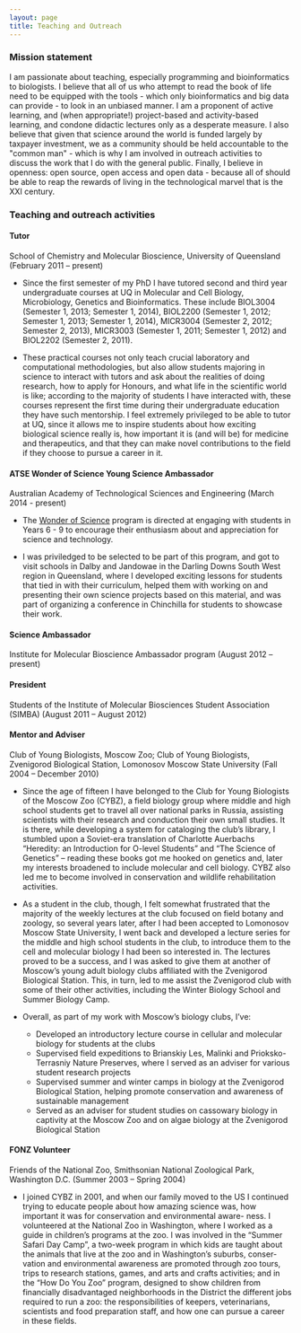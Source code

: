 ```yaml
---
layout: page
title: Teaching and Outreach
---
```


### Mission statement
<p class="message">
I am passionate about teaching, especially programming and bioinformatics to biologists. I believe that all of us who attempt to read the book of life need to be equipped with the tools - which only bioinformatics and big data can provide - to look in an unbiased manner. I am a proponent of active learning, and (when appropriate!) project-based and activity-based learning, and condone didactic lectures only as a desperate measure. I also believe that given that science around the world is funded largely by taxpayer investment, we as a community should be held accountable to the "common man" - which is why I am involved in outreach activities to discuss the work that I do with the general public. Finally, I believe in openness: open source, open access and open data - because all of should be able to reap the rewards of living in the technological marvel that is the XXI century. </p>

### Teaching and outreach activities
#### Tutor
School of Chemistry and Molecular Bioscience, University of Queensland (February 2011 – present)

* Since the first semester of my PhD I have tutored second and third year undergraduate courses at UQ in Molecular and Cell Biology, Microbiology, Genetics and Bioinformatics. These include BIOL3004 (Semester 1, 2013; Semester 1, 2014), BIOL2200 (Semester 1, 2012; Semester 1, 2013; Semester 1, 2014), MICR3004 (Semester 2, 2012; Semester 2, 2013), MICR3003 (Semester 1, 2011; Semester 1, 2012) and BIOL2202 (Semester 2, 2011).

* These practical courses not only teach crucial laboratory and computational methodologies, but also allow students majoring in science to interact with tutors and ask about the realities of doing research, how to apply for Honours, and what life in the scientific world is like; according to the majority of students I have interacted with, these courses represent the first time during their undergraduate education they have such mentorship. I feel extremely privileged to be able to tutor at UQ, since it allows me to inspire students about how exciting biological science really is, how important it is (and will be) for medicine and therapeutics, and that they can make novel contributions to the field if they choose to pursue a career in it.

#### ATSE Wonder of Science Young Science Ambassador
Australian Academy of Technological Sciences and Engineering (March 2014 - present)

* The [Wonder of Science](http://wonderofscience.com.au/ "Wonder of Science") program is directed at engaging with students in Years 6 - 9 to encourage their enthusiasm about and appreciation for science and technology.

* I was priviledged to be selected to be part of this program, and got to visit schools in Dalby and Jandowae in the Darling Downs South West region in Queensland, where I developed exciting lessons for students that tied in with their curriculum, helped them with working on and presenting their own science projects based on this material, and was part of organizing a conference in Chinchilla for students to showcase their work.  

#### Science Ambassador
Institute for Molecular Bioscience Ambassador program (August 2012 – present)


#### President
Students of the Institute of Molecular Biosciences Student Association (SIMBA) (August 2011 – August 2012)

#### Mentor and Adviser
Club of Young Biologists, Moscow Zoo;
Club of Young Biologists, Zvenigorod Biological Station, Lomonosov Moscow State University
(Fall 2004 – December 2010)

* Since the age of fifteen I have belonged to the Club for Young Biologists of the Moscow Zoo (CYBZ), a field biology group where middle and high school students get to travel all over national parks in Russia, assisting scientists with their research and conduction their own small studies. It is there, while developing a system for cataloging the club’s library, I stumbled upon a Soviet-era translation of Charlotte Auerbachs “Heredity: an Introduction for O-level Students” and “The Science of Genetics” – reading these books got me hooked on genetics and, later my interests broadened to include molecular and cell biology. CYBZ also led me to become involved in conservation and wildlife rehabilitation activities.

* As a student in the club, though, I felt somewhat frustrated that the majority of the weekly lectures at the club focused on field botany and zoology, so several years later, after I had been accepted to Lomonosov Moscow State University, I went back and developed a lecture series for the middle and high school students in the club, to introduce them to the cell and molecular biology I had been so interested in. The lectures proved to be a success, and I was asked to give them at another of Moscow’s young adult biology clubs affiliated with the Zvenigorod Biological Station. This, in turn, led to me assist the Zvenigorod club with some of their other activities, including the Winter Biology School and Summer Biology Camp.

* Overall, as part of my work with Moscow’s biology clubs, I’ve:

  * Developed an introductory lecture course in cellular and molecular biology for students at the clubs
  * Supervised field expeditions to Brianskiy Les, Malinki and Prioksko-Terrasniy Nature Preserves, where I served as an adviser for various student research projects
  * Supervised summer and winter camps in biology at the Zvenigorod Biological Station, helping promote conservation and awareness of sustainable management
  * Served as an adviser for student studies on cassowary biology in captivity at the Moscow Zoo and on algae biology at the Zvenigorod Biological Station

#### FONZ Volunteer
Friends of the National Zoo, Smithsonian National Zoological Park, Washington D.C. (Summer 2003 – Spring 2004)

* I joined CYBZ in 2001, and when our family moved to the US I continued trying to educate people about how amazing science was, how important it was for conservation and environmental aware- ness. I volunteered at the National Zoo in Washington, where I worked as a guide in children’s programs at the zoo. I was involved in the “Summer Safari Day Camp”, a two-week program in which kids are taught about the animals that live at the zoo and in Washington’s suburbs, conser- vation and environmental awareness are promoted through zoo tours, trips to research stations, games, and arts and crafts activities; and in the “How Do You Zoo” program, designed to show children from financially disadvantaged neighborhoods in the District the different jobs required to run a zoo: the responsibilities of keepers, veterinarians, scientists and food preparation staff, and how one can pursue a career in these fields.
